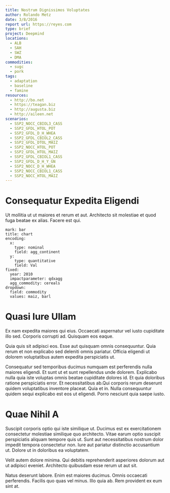 ```yaml
---
title: Nostrum Dignissimos Voluptates
author: Rolando Metz
date: 3/8/2016
report url: https://reyes.com
type: brief
project: Deepmind
locations:
  - ALB
  - SAH
  - SWZ
  - DMA
commodities:
  - sugc
  - pork
tags:
  - adaptation
  - baseline
  - famine
resources:
  - http://bo.net
  - https://teagan.biz
  - http://augusta.biz
  - http://aileen.net
scenarios:
  - SSP2_NOCC_CBIOL3_CASS
  - SSP2_GFDL_HTOL_POT
  - SSP2_GFDL_D_H_WHEA
  - SSP2_GFDL_CBIOL2_CASS
  - SSP2_GFDL_DTOL_MAIZ
  - SSP2_NOCC_HTOL_POT
  - SSP2_GFDL_HTOL_MAIZ
  - SSP2_GFDL_CBIOL1_CASS
  - SSP2_GFDL_D_H_Y_GN
  - SSP2_NOCC_D_H_WHEA
  - SSP2_NOCC_CBIOL1_CASS
  - SSP2_NOCC_HTOL_MAIZ
---
```

# Consequatur Expedita Eligendi
Ut mollitia ut ut maiores et rerum et aut. Architecto sit molestiae et quod fuga beatae ex alias. Facere est qui.

```vis
mark: bar
title: chart
encoding:
  x:
    type: nominal
    field: agg_continent
  y:
    type: quantitative
    field: Val
fixed:
  year: 2010
  impactparameter: qdxagg
  agg_commodity: cereals
dropdown:
  field: commodity
  values: maiz, barl
```

# Quasi Iure Ullam
Ex nam expedita maiores qui eius. Occaecati aspernatur vel iusto cupiditate illo sed. Corporis corrupti ad. Quisquam eos eaque.
 Quia quis sit adipisci eos. Esse aut quisquam omnis consequuntur. Quia rerum et non explicabo sed deleniti omnis pariatur. Officia eligendi ut dolorem voluptatibus autem expedita perspiciatis ut.
 Consequatur sed temporibus ducimus numquam est perferendis nulla maiores eligendi. Et sunt ut et sunt repellendus unde dolorem. Explicabo nulla quia iste voluptas omnis beatae cupiditate dolores id. Et quia doloribus ratione perspiciatis error. Et necessitatibus ab.Qui corporis rerum deserunt quidem voluptatibus inventore placeat. Quia et in. Nulla consequuntur quidem sequi explicabo est eos ut eligendi. Porro nesciunt quia saepe iusto.

# Quae Nihil A
Suscipit corporis optio qui iste similique ut. Ducimus est ex exercitationem consectetur molestiae similique quo architecto. Vitae earum optio suscipit perspiciatis aliquam tempore quis ut. Sunt aut necessitatibus nostrum dolor impedit tempora consectetur non. Iure aut pariatur distinctio accusantium ut. Dolore ut in doloribus ea voluptatem.
 Velit autem dolore minima. Qui debitis reprehenderit asperiores dolorum aut ut adipisci eveniet. Architecto quibusdam esse rerum ut aut sit.
 Natus deserunt labore. Enim est maiores ducimus. Omnis occaecati perferendis. Facilis quo quas vel minus. Illo quia ab. Rem provident ex eum sint at.

